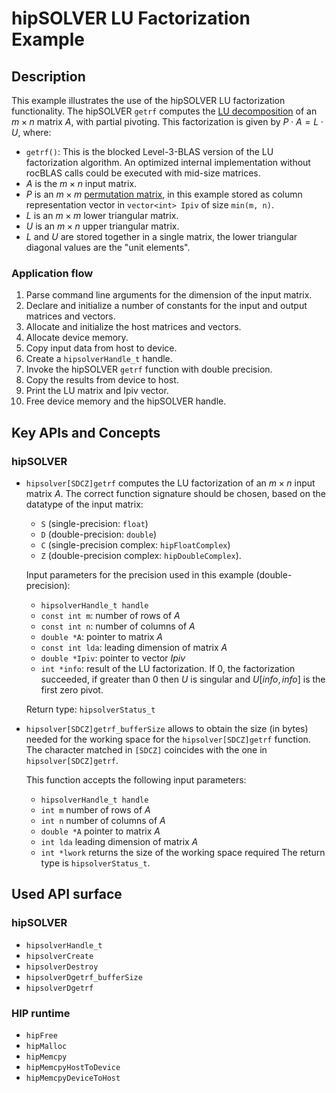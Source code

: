 # hipSOLVER LU Factorization Example

## Description
This example illustrates the use of the hipSOLVER LU factorization functionality. The hipSOLVER `getrf` computes the [LU decomposition](https://en.wikipedia.org/wiki/LU_decomposition) of an $m \times n$ matrix $A$, with partial pivoting. This factorization is given by $P \cdot A = L \cdot U$, where:
- `getrf()`: This is the blocked Level-3-BLAS version of the LU factorization algorithm. An optimized internal implementation without rocBLAS calls could be executed with mid-size matrices.
- $A$ is the $m \times n$ input matrix.
- $P$ is an $m \times m$ [permutation matrix](https://en.wikipedia.org/wiki/Permutation_matrix), in this example stored as column representation vector in `vector<int> Ipiv` of size `min(m, n)`.
- $L$ is an $m \times m$ lower triangular matrix.
- $U$ is an $m \times n$ upper triangular matrix.
- $L$ and $U$ are stored together in a single matrix, the lower triangular diagonal values are the "unit elements".

### Application flow
1. Parse command line arguments for the dimension of the input matrix.
2. Declare and initialize a number of constants for the input and output matrices and vectors.
3. Allocate and initialize the host matrices and vectors.
4. Allocate device memory.
5. Copy input data from host to device.
6. Create a `hipsolverHandle_t` handle.
7. Invoke the hipSOLVER `getrf` function with double precision.
8. Copy the results from device to host.
9. Print the LU matrix and Ipiv vector.
10. Free device memory and the hipSOLVER handle.

## Key APIs and Concepts
### hipSOLVER
- `hipsolver[SDCZ]getrf` computes the LU factorization of an $m \times n$ input matrix $A$. The correct function signature should be chosen, based on the datatype of the input matrix:
  - `S` (single-precision: `float`)
  - `D` (double-precision: `double`)
  - `C` (single-precision complex: `hipFloatComplex`)
  - `Z` (double-precision complex: `hipDoubleComplex`).


  Input parameters for the precision used in this example (double-precision):
  - `hipsolverHandle_t handle`
  - `const int m`: number of rows of $A$
  - `const int n`: number of columns of $A$
  - `double *A`: pointer to matrix $A$
  - `const int lda`: leading dimension of matrix $A$
  - `double *Ipiv`: pointer to vector $Ipiv$
  - `int *info`: result of the LU factorization. If 0, the factorization succeeded, if greater than 0 then $U$ is singular and $U[info,info]$ is the first zero pivot.

  Return type: `hipsolverStatus_t`

- `hipsolver[SDCZ]getrf_bufferSize` allows to obtain the size (in bytes) needed for the working space for the `hipsolver[SDCZ]getrf` function. The character matched in `[SDCZ]` coincides with the one in `hipsolver[SDCZ]getrf`.

  This function accepts the following input parameters:
  - `hipsolverHandle_t handle`
  - `int m` number of rows of $A$
  - `int n` number of columns of $A$
  - `double *A` pointer to matrix $A$
  - `int lda` leading dimension of matrix $A$
  - `int *lwork` returns the size of the working space required
    The return type is `hipsolverStatus_t`.

## Used API surface
### hipSOLVER
- `hipsolverHandle_t`
- `hipsolverCreate`
- `hipsolverDestroy`
- `hipsolverDgetrf_bufferSize`
- `hipsolverDgetrf`

### HIP runtime
- `hipFree`
- `hipMalloc`
- `hipMemcpy`
- `hipMemcpyHostToDevice`
- `hipMemcpyDeviceToHost`

